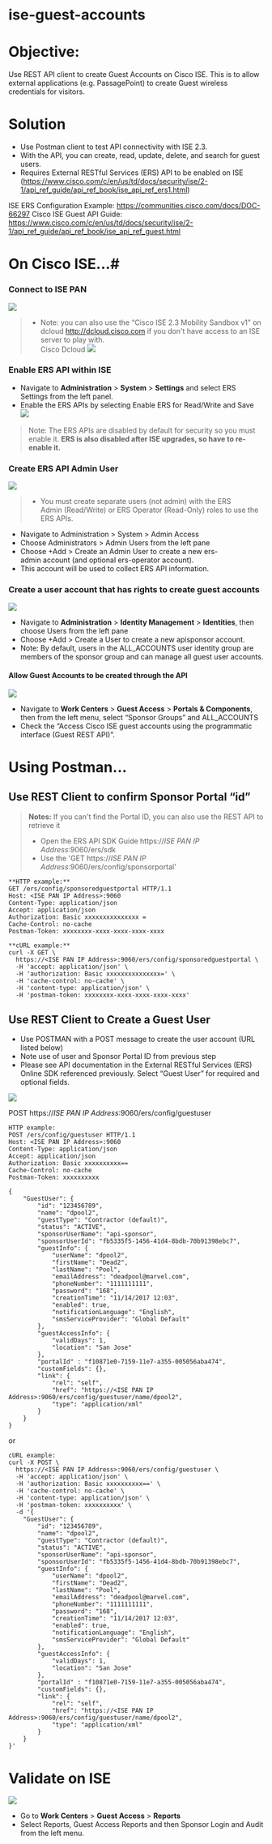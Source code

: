 # ise-guest-accounts

# Objective: #
Use REST API client to create Guest Accounts on Cisco ISE.  This is to allow external applications (e.g. PassagePoint) to create Guest wireless credentials for visitors.

# Solution #
- Use Postman client to test API connectivity with ISE 2.3. 
- With the API, you can create, read, update, delete, and search for guest users.
- Requires External RESTful Services (ERS) API to be enabled on ISE (https://www.cisco.com/c/en/us/td/docs/security/ise/2-1/api_ref_guide/api_ref_book/ise_api_ref_ers1.html)


ISE ERS Configuration Example: https://communities.cisco.com/docs/DOC-66297
Cisco ISE Guest API Guide: https://www.cisco.com/c/en/us/td/docs/security/ise/2-1/api_ref_guide/api_ref_book/ise_api_ref_guest.html


# On Cisco ISE...#
### Connect to ISE PAN ###
![](/images/ise-pan.png)


>- Note: you can also use the “Cisco ISE 2.3 Mobility Sandbox v1” on dcloud http://dcloud.cisco.com if you don't have access to an ISE server to play with.  
Cisco Dcloud
![](/images/dcloud.png)


### Enable ERS API within ISE ###
- Navigate to **Administration** > **System** > **Settings** and select ERS Settings from the left panel.
- Enable the ERS APIs by selecting Enable ERS for Read/Write and Save
![](/images/ise-enable-ers.png)

>Note: The ERS APIs are disabled by default for security so you must enable it.
>**ERS is also disabled after ISE upgrades, so have to re-enable it.**


### Create ERS API Admin User ###
![](/images/ise-ers-admin.png)
>- You must create separate users (not admin) with the ERS Admin (Read/Write) or ERS Operator (Read-Only) roles to use the ERS APIs.

- Navigate to Administration > System > Admin Access
- Choose Administrators > Admin Users from the left pane
- Choose +Add > Create an Admin User to create a new ers-admin account (and optional ers-operator account).
- This account will be used to collect ERS API information.


### Create a user account that has rights to create guest accounts ###
![](/images/ise-api-user.png)
- Navigate to **Administration** > **Identity Management** > **Identities**, then choose Users from the left pane
- Choose +Add > Create a User to create a new apisponsor account.
- Note: By default, users in the ALL_ACCOUNTS user identity group are members of the sponsor group and can manage all guest user accounts.


#### Allow Guest Accounts to be created through the API ###
![](/images/ise-enable-api.png)
- Navigate to **Work Centers** > **Guest Access** > **Portals & Components**, then from the left menu, select “Sponsor Groups” and ALL_ACCOUNTS
- Check the “Access Cisco ISE guest accounts using the programmatic interface (Guest REST API)”.


# Using Postman... # 
## Use REST Client to confirm Sponsor Portal “id” ##

>**Notes:**
>If you can't find the Portal ID, you can also use the REST API to retrieve it
>- Open the ERS API SDK Guide https://_ISE PAN IP Address_:9060/ers/sdk
>- Use the 'GET https://_ISE PAN IP Address_:9060/ers/config/sponsorportal' 

```
**HTTP example:**
GET /ers/config/sponsoredguestportal HTTP/1.1
Host: <ISE PAN IP Address>:9060
Content-Type: application/json
Accept: application/json
Authorization: Basic xxxxxxxxxxxxxxx =
Cache-Control: no-cache
Postman-Token: xxxxxxxx-xxxx-xxxx-xxxx-xxxx
```

```
**cURL example:**
curl -X GET \
  https://<ISE PAN IP Address>:9060/ers/config/sponsoredguestportal \
  -H 'accept: application/json' \
  -H 'authorization: Basic xxxxxxxxxxxxxxx=' \
  -H 'cache-control: no-cache' \
  -H 'content-type: application/json' \
  -H 'postman-token: xxxxxxxx-xxxx-xxxx-xxxx-xxxx'
```

## Use REST Client to Create a Guest User ##

- Use POSTMAN with a POST message to create the user account (URL listed below)   
- Note use of user and Sponsor Portal ID from previous step
- Please see API documentation in the External RESTful Services (ERS) Online SDK referenced previously. Select “Guest User” for required and optional fields.

![](/images/ise-guest-fields.png)

POST https://_ISE PAN IP Address_:9060/ers/config/guestuser
  
```
HTTP example:
POST /ers/config/guestuser HTTP/1.1
Host: <ISE PAN IP Address>:9060
Content-Type: application/json
Accept: application/json
Authorization: Basic xxxxxxxxxx==
Cache-Control: no-cache
Postman-Token: xxxxxxxxxx

{
    "GuestUser": {
        "id": "123456789",
        "name": "dpool2",
        "guestType": "Contractor (default)",
        "status": "ACTIVE",
        "sponsorUserName": "api-sponsor",
		"sponsorUserId": "fb5335f5-1456-41d4-8bdb-70b91398ebc7",
        "guestInfo": {
            "userName": "dpool2",
            "firstName": "Dead2",
            "lastName": "Pool",
            "emailAddress": "deadpool@marvel.com",
            "phoneNumber": "1111111111",
            "password": "168",
            "creationTime": "11/14/2017 12:03",
            "enabled": true,
            "notificationLanguage": "English",
            "smsServiceProvider": "Global Default"
        },
        "guestAccessInfo": {
            "validDays": 1,
            "location": "San Jose"
        },
        "portalId" : "f10871e0-7159-11e7-a355-005056aba474",
        "customFields": {},
        "link": {
            "rel": "self",
            "href": "https://<ISE PAN IP Address>:9060/ers/config/guestuser/name/dpool2",
            "type": "application/xml"
        }
    }
}
```

or 

```
cURL example:
curl -X POST \
  https://<ISE PAN IP Address>:9060/ers/config/guestuser \
  -H 'accept: application/json' \
  -H 'authorization: Basic xxxxxxxxxx==' \
  -H 'cache-control: no-cache' \
  -H 'content-type: application/json' \
  -H 'postman-token: xxxxxxxxxx' \
  -d '{
    "GuestUser": {
        "id": "123456789",
        "name": "dpool2",
        "guestType": "Contractor (default)",
        "status": "ACTIVE",
        "sponsorUserName": "api-sponsor",
		"sponsorUserId": "fb5335f5-1456-41d4-8bdb-70b91398ebc7",
        "guestInfo": {
            "userName": "dpool2",
            "firstName": "Dead2",
            "lastName": "Pool",
            "emailAddress": "deadpool@marvel.com",
            "phoneNumber": "1111111111",
            "password": "168",
            "creationTime": "11/14/2017 12:03",
            "enabled": true,
            "notificationLanguage": "English",
            "smsServiceProvider": "Global Default"
        },
        "guestAccessInfo": {
            "validDays": 1,
            "location": "San Jose"
        },
        "portalId" : "f10871e0-7159-11e7-a355-005056aba474",
        "customFields": {},
        "link": {
            "rel": "self",
            "href": "https://<ISE PAN IP Address>:9060/ers/config/guestuser/name/dpool2",
            "type": "application/xml"
        }
    }
}'
```

# Validate on ISE #
![](/images/ise-guest-validation.png)
- Go to **Work Centers** > **Guest Access** > **Reports**
- Select Reports, Guest Access Reports and then Sponsor Login and Audit from the left menu.
